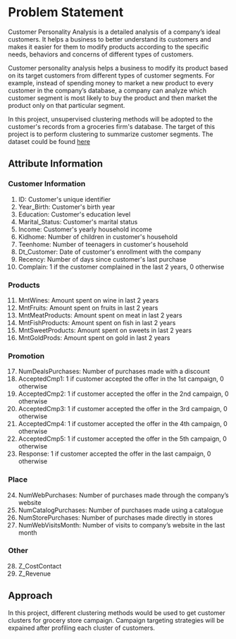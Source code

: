 # Problem Statement

Customer Personality Analysis is a detailed analysis of a company’s ideal customers. It helps a business to better understand its customers and makes it easier for them to modify products according to the specific needs, behaviors and concerns of different types of customers.

Customer personality analysis helps a business to modify its product based on its target customers from different types of customer segments. For example, instead of spending money to market a new product to every customer in the company’s database, a company can analyze which customer segment is most likely to buy the product and then market the product only on that particular segment.

In this project, unsupervised clustering methods will be adopted to the customer's records from a groceries firm's database. The target of this project is to perform clustering to summarize customer segments. The dataset could be found [here](https://www.kaggle.com/datasets/imakash3011/customer-personality-analysis)

## Attribute Information
### Customer Information  
1. ID: Customer's unique identifier
2. Year_Birth: Customer's birth year
3. Education: Customer's education level
4. Marital_Status: Customer's marital status
5. Income: Customer's yearly household income
6. Kidhome: Number of children in customer's household
7. Teenhome: Number of teenagers in customer's household
8. Dt_Customer: Date of customer's enrollment with the company
9. Recency: Number of days since customer's last purchase
10. Complain: 1 if the customer complained in the last 2 years, 0 otherwise
### Products
11. MntWines: Amount spent on wine in last 2 years
12. MntFruits: Amount spent on fruits in last 2 years
13. MntMeatProducts: Amount spent on meat in last 2 years
14. MntFishProducts: Amount spent on fish in last 2 years
15. MntSweetProducts: Amount spent on sweets in last 2 years
16. MntGoldProds: Amount spent on gold in last 2 years
### Promotion
17. NumDealsPurchases: Number of purchases made with a discount
18. AcceptedCmp1: 1 if customer accepted the offer in the 1st campaign, 0 otherwise
19. AcceptedCmp2: 1 if customer accepted the offer in the 2nd campaign, 0 otherwise
20. AcceptedCmp3: 1 if customer accepted the offer in the 3rd campaign, 0 otherwise
21. AcceptedCmp4: 1 if customer accepted the offer in the 4th campaign, 0 otherwise
22. AcceptedCmp5: 1 if customer accepted the offer in the 5th campaign, 0 otherwise
23. Response: 1 if customer accepted the offer in the last campaign, 0 otherwise
### Place
24. NumWebPurchases: Number of purchases made through the company’s website
25. NumCatalogPurchases: Number of purchases made using a catalogue
26. NumStorePurchases: Number of purchases made directly in stores
27. NumWebVisitsMonth: Number of visits to company’s website in the last month
### Other
28.  Z_CostContact
29.  Z_Revenue

## Approach
In this project, different clustering methods would be used to get customer clusters for grocery store campaign. Campaign targeting strategies will be expained after profiling each cluster of customers.
